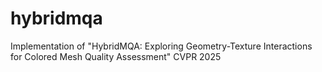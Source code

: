 # hybridmqa
Implementation of "HybridMQA: Exploring Geometry-Texture Interactions for Colored Mesh Quality Assessment" CVPR 2025
